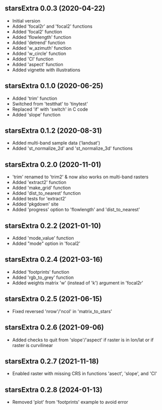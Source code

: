 ## starsExtra 0.0.3 (2020-04-22)

* Initial version
* Added 'focal2r' and 'focal2' functions
* Added 'focal2' function
* Added 'flowlength' function
* Added 'detrend' function
* Added 'w_azimuth' function
* Added 'w_circle' function
* Added 'CI' function
* Added 'aspect' function
* Added vignette with illustrations

## starsExtra 0.1.0 (2020-06-25)

* Added 'trim' function
* Switched from 'testthat' to 'tinytest'
* Replaced 'if' with 'switch' in C code
* Added 'slope' function

## starsExtra 0.1.2 (2020-08-31)

* Added multi-band sample data ('landsat')
* Added 'st_normalize_2d' and 'st_normalize_3d' functions

## starsExtra 0.2.0 (2020-11-01)

* 'trim' renamed to 'trim2' & now also works on multi-band rasters
* Added 'extract2' function
* Added 'make_grid' function
* Added 'dist_to_nearest' function
* Added tests for 'extract2'
* Added 'pkgdown' site
* Added 'progress' option to 'flowlength' and 'dist_to_nearest'

## starsExtra 0.2.2 (2021-01-10)

* Added 'mode_value' function
* Added "mode" option in 'focal2'

## starsExtra 0.2.4 (2021-03-16)

* Added 'footprints' function
* Added 'rgb_to_grey' function
* Added weights matrix 'w' (instead of 'k') argument in 'focal2r'

## starsExtra 0.2.5 (2021-06-15)

* Fixed reversed 'nrow'/'ncol' in 'matrix_to_stars'

## starsExtra 0.2.6 (2021-09-06)

* Added checks to quit from 'slope'/'aspect' if raster is in lon/lat or if raster is curvilinear

## starsExtra 0.2.7 (2021-11-18)

* Enabled raster with missing CRS in functions 'asect', 'slope', and 'CI'

## starsExtra 0.2.8 (2024-01-13)

* Removed 'plot' from 'footprints' example to avoid error

